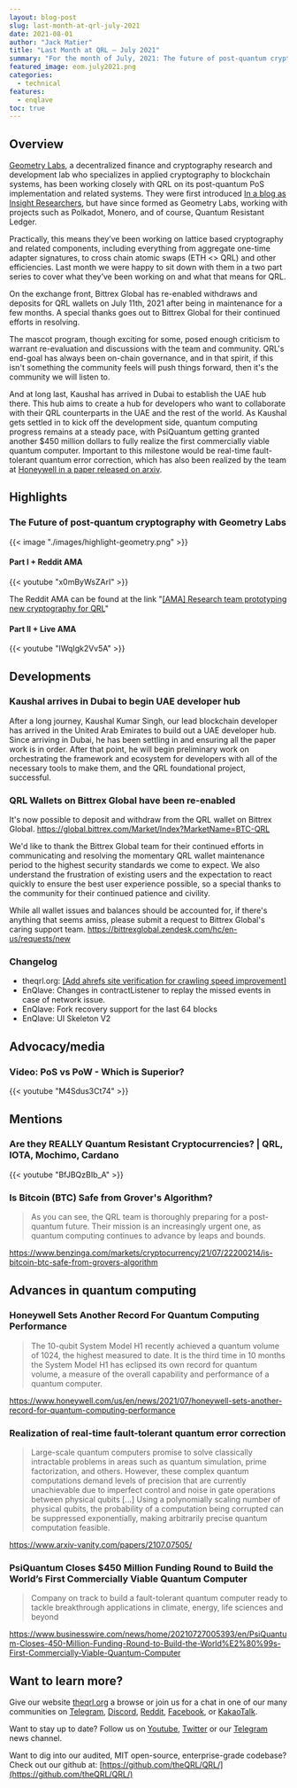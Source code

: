```yaml
---
layout: blog-post
slug: last-month-at-qrl-july-2021
date: 2021-08-01
author: "Jack Matier"
title: "Last Month at QRL — July 2021"
summary: "For the month of July, 2021: The future of post-quantum cryptography with Geometry Labs, Kaushal lands in UAE to start developer HUB, QRL Wallets on Bittrex Global re-enabled, and fault-tolerant error correction quantum developments"
featured_image: eom.july2021.png
categories:
  - technical
features:
  - enqlave
toc: true
---
```


## Overview

[Geometry Labs](https://geometrylabs.io/), a decentralized finance and cryptography research and development lab who specializes in applied cryptography to blockchain systems, has been working closely with QRL on its post-quantum PoS implementation and related systems. They were first introduced [In a blog as Insight Researchers](/blog/insight-researchers-partners-with-the-quantum-resistant-ledger/), but have since formed as Geometry Labs, working with projects such as Polkadot, Monero, and of course, Quantum Resistant Ledger. 

Practically, this means they’ve been working on lattice based cryptography and related components, including everything from aggregate one-time adapter signatures, to cross chain atomic swaps (ETH <> QRL) and other efficiencies. Last month we were happy to sit down with them in a two part series to cover what they’ve been working on and what that means for QRL.

On the exchange front, Bittrex Global has re-enabled withdraws and deposits for QRL wallets on July 11th, 2021 after being in maintenance for a few months. A special thanks goes out to Bittrex Global for their continued efforts in resolving. 

The mascot program, though exciting for some, posed enough criticism to warrant re-evaluation and discussions with the team and community. QRL's end-goal has always been on-chain governance, and in that spirit, if this isn't something the community feels will push things forward, then it's the community we will listen to.

And at long last, Kaushal has arrived in Dubai to establish the UAE hub there. This hub aims to create a hub for developers who want to collaborate with their QRL counterparts in the UAE and the rest of the world. As Kaushal gets settled in to kick off the development side, quantum computing progress remains at a steady pace, with PsiQuantum getting granted another $450 million dollars to fully realize the first commercially viable quantum computer. Important to this milestone would be real-time fault-tolerant quantum error correction, which has also been realized by the team at [Honeywell in a paper released on arxiv](https://www.arxiv-vanity.com/papers/2107.07505/).

## Highlights

### The Future of post-quantum cryptography with Geometry Labs

{{< image "./images/highlight-geometry.png" >}}

#### Part I + Reddit AMA

{{< youtube "x0mByWsZArI" >}}

The Reddit AMA can be found at the link "[[AMA] Research team prototyping new cryptography for QRL](https://www.reddit.com/r/QRL/comments/oghjft/ama_research_team_prototyping_new_cryptography/)"

#### Part II + Live AMA

{{< youtube "IWqIgk2Vv5A" >}}

## Developments

### Kaushal arrives in Dubai to begin UAE developer hub

After a long journey, Kaushal Kumar Singh, our lead blockchain developer has arrived in the United Arab Emirates to build out a UAE developer hub. Since arriving in Dubai, he has been settling in and ensuring all the paper work is in order. After that point, he will begin preliminary work on orchestrating the framework and ecosystem for developers with all of the necessary tools to make them, and the QRL foundational project, successful.

### QRL Wallets on Bittrex Global have been re-enabled

It's now possible to deposit and withdraw from the QRL wallet on Bittrex Global. 
https://global.bittrex.com/Market/Index?MarketName=BTC-QRL

We'd like to thank the Bittrex Global team for their continued efforts in communicating and resolving the momentary QRL wallet maintenance period to the highest security standards we come to expect. We also understand the frustration of existing users and the expectation to react quickly to ensure the best user experience possible, so a special thanks to the community for their continued patience and civility. 

While all wallet issues and balances should be accounted for, if there's anything that seems amiss, please submit a request to Bittrex Global's caring support team.
https://bittrexglobal.zendesk.com/hc/en-us/requests/new

### Changelog

- theqrl.org: [[Add ahrefs site verification for crawling speed improvement]](https://github.com/theQRL/theqrl.org/pull/234)
- EnQlave: Changes in contractListener to replay the missed events in case of network issue.
- EnQlave: Fork recovery support for the last 64 blocks
- EnQlave: UI Skeleton V2

## Advocacy/media

### Video: PoS vs PoW - Which is Superior?

{{< youtube "M4Sdus3Ct74" >}}

## Mentions

### Are they REALLY Quantum Resistant Cryptocurrencies? | QRL, IOTA, Mochimo, Cardano

{{< youtube "BfJBQzBIb_A" >}}

### Is Bitcoin (BTC) Safe from Grover's Algorithm?

> As you can see, the QRL team is thoroughly preparing for a post-quantum future. Their mission is an increasingly urgent one, as quantum computing continues to advance by leaps and bounds.

https://www.benzinga.com/markets/cryptocurrency/21/07/22200214/is-bitcoin-btc-safe-from-grovers-algorithm

## Advances in quantum computing

### Honeywell Sets Another Record For Quantum Computing Performance

> The 10-qubit System Model H1 recently achieved a quantum volume of 1024, the highest measured to date.  It is the third time in 10 months the System Model H1 has eclipsed its own record for quantum volume, a measure of the overall capability and performance of a quantum computer.

https://www.honeywell.com/us/en/news/2021/07/honeywell-sets-another-record-for-quantum-computing-performance

### Realization of real-time fault-tolerant quantum error correction

> Large-scale quantum computers promise to solve classically intractable problems in areas such as quantum simulation, prime factorization, and others. However, these complex quantum computations demand levels of precision that are currently unachievable due to imperfect control and noise in gate operations between physical qubits [...] Using a polynomially scaling number of physical qubits, the probability of a computation being corrupted can be suppressed exponentially, making arbitrarily precise quantum computation feasible.

https://www.arxiv-vanity.com/papers/2107.07505/

### PsiQuantum Closes $450 Million Funding Round to Build the World’s First Commercially Viable Quantum Computer

> Company on track to build a fault-tolerant quantum computer ready to tackle breakthrough applications in climate, energy, life sciences and beyond

https://www.businesswire.com/news/home/20210727005393/en/PsiQuantum-Closes-450-Million-Funding-Round-to-Build-the-World%E2%80%99s-First-Commercially-Viable-Quantum-Computer

## Want to learn more?

Give our website [theqrl.org](https://theqrl.org/) a browse or join us for a chat in one of our many communities on [Telegram](https://t.me/QRLedgerOfficial), [Discord](https://discord.gg/jBT6BEp), [Reddit](https://www.reddit.com/r/qrl), [Facebook](https://www.facebook.com/theqrl/), or [KakaoTalk](https://open.kakao.com/o/gffKNhWb). 

Want to stay up to date? Follow us on [Youtube](https://www.youtube.com/c/QRLedger), [Twitter](https://twitter.com/qrledger) or our [Telegram](https://t.me/TheQRLedger) news channel.

Want to dig into our audited, MIT open-source, enterprise-grade codebase? Check out our github at: [https://github.com/theQRL/QRL/](https://github.com/theQRL/QRL/)